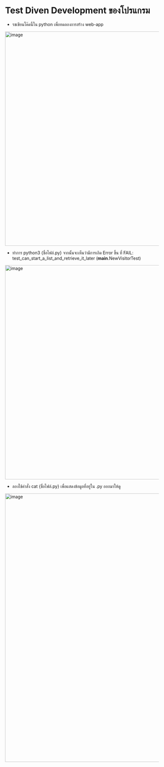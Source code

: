 
# Test Diven Development ของโปรแกรม

 - รชเขียนโค๊ดนี้ใน python เพื่อทดลองการสร้าง web-app
 <img width="700" alt="image" src="https://user-images.githubusercontent.com/101574457/213345690-2a68813e-c685-4b0a-b362-36d82fc65735.png">

 - ทำการ python3 {ชื่อไฟล์.py} จากนั้นจะเห็นว่ามีการเกิด Error ขึ้น ที่ FAIL: test_can_start_a_list_and_retrieve_it_later (__main__.NewVisitorTest)
 <img width="700" alt="image" src="https://user-images.githubusercontent.com/101574457/213345837-9f620058-e79c-4b38-90ee-ee93eb8ccf8f.png">

 - ลองใช้คำสั่ง cat {ชื่อไฟล์.py} เพื่อแสดงข้อมูลที่อยู่ใน .py ออกมาให้ดู
 <img width="877" alt="image" src="https://user-images.githubusercontent.com/101574457/213346185-363f9146-4b3c-42e1-8d08-d8be9e2a4e28.png">
